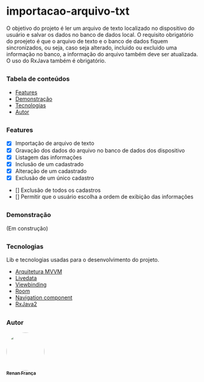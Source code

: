 # importacao-arquivo-txt

O objetivo do projeto é ler um arquivo de texto localizado no dispositivo do usuário e salvar os dados no banco de dados local. O requisito obrigatório do proejeto é que o arquivo de texto e o banco de dados fiquem sincronizados, ou seja, caso seja alterado, incluido ou excluido uma informação no banco, a informação do arquivo também deve ser atualizada. O uso do RxJava também é obrigatório.

##
### Tabela de conteúdos
 - [Features](#features)
 - [Demonstração](#demonstração)
 - [Tecnologias](#tecnologias)
 - [Autor](#autor)

##
### Features

- [X] Importação de arquivo de texto
- [X] Gravação dos dados do arquivo no banco de dados dos dispositivo
- [X] Listagem das informações
- [X] Inclusão de um cadastrado
- [X] Alteração de um cadastrado
- [X] Exclusão de um único cadastro
- [] Exclusão de todos os cadastros
- [] Permitir que o usuário escolha a ordem de exibição das informações

##
### Demonstração
(Em construção)

##
### Tecnologias

Lib e tecnologias usadas para o desenvolvimento do projeto.

- [Arquitetura MVVM](https://developer.android.com/topic/libraries/architecture/images/final-architecture.png)
- [Livedata](https://developer.android.com/topic/libraries/architecture/livedata?hl=pt-br)
- [Viewbinding](https://developer.android.com/topic/libraries/view-binding)
- [Room](https://developer.android.com/training/data-storage/room)
- [Navigation component](https://developer.android.com/guide/navigation/navigation-getting-started)
- [RxJava2](https://github.com/ReactiveX/RxJava)

##
### Autor
<a href="https://www.facebook.com/renanfrn">
 <img style="border-radius: 50%;" src="https://avatars.githubusercontent.com/u/54109228?v=4" width="100px;" alt=""/>
 <br />
 <sub><b>Renan França</b></sub></a>
</a>
